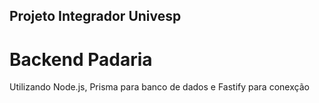 ## Projeto Integrador Univesp 

# Backend Padaria

<p> Utilizando Node.js, Prisma para banco de dados e Fastify para conexção</P>
